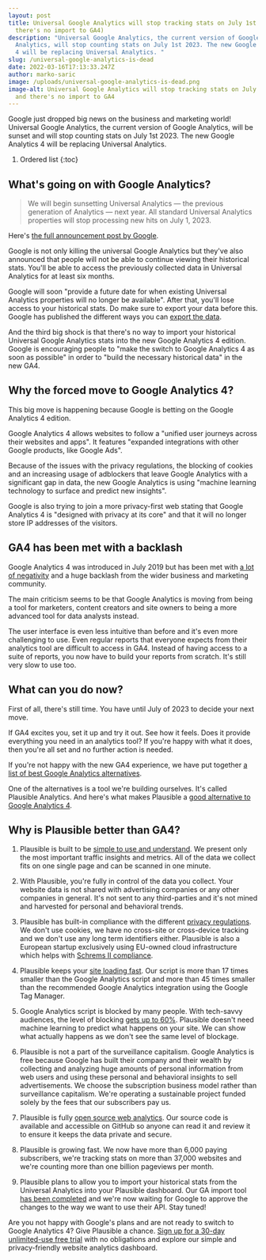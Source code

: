 ```yaml
---
layout: post
title: Universal Google Analytics will stop tracking stats on July 1st 2023 (and
  there's no import to GA4)
description: "Universal Google Analytics, the current version of Google
  Analytics, will stop counting stats on July 1st 2023. The new Google Analytics
  4 will be replacing Universal Analytics. "
slug: /universal-google-analytics-is-dead
date: 2022-03-16T17:13:33.247Z
author: marko-saric
image: /uploads/universal-google-analytics-is-dead.png
image-alt: Universal Google Analytics will stop tracking stats on July 1st 2023
  and there's no import to GA4
---
```

Google just dropped big news on the business and marketing world! Universal Google Analytics, the current version of Google Analytics, will be sunset and will stop counting stats on July 1st 2023. The new Google Analytics 4 will be replacing Universal Analytics.

1. Ordered list
{:toc}

## What's going on with Google Analytics?

> We will begin sunsetting Universal Analytics — the previous generation of Analytics — next year. All standard Universal Analytics properties will stop processing new hits on July 1, 2023.

Here's [the full announcement post by Google](https://blog.google/products/marketingplatform/analytics/prepare-for-future-with-google-analytics-4/).

Google is not only killing the universal Google Analytics but they've also announced that people will not be able to continue viewing their historical stats. You'll be able to access the previously collected data in Universal Analytics for at least six months.

Google will soon "provide a future date for when existing Universal Analytics properties will no longer be available". After that, you'll lose access to your historical stats. Do make sure to export your data before this. Google has published the different ways you can [export the data](https://support.google.com/analytics/answer/11583528#export).

And the third big shock is that there's no way to import your historical Universal Google Analytics stats into the new Google Analytics 4 edition. Google is encouraging people to "make the switch to Google Analytics 4 as soon as possible" in order to "build the necessary historical data" in the new GA4.

## Why the forced move to Google Analytics 4?

This big move is happening because Google is betting on the Google Analytics 4 edition.

Google Analytics 4 allows websites to follow a "unified user journeys across their websites and apps". It features "expanded integrations with other Google products, like Google Ads". 

Because of the issues with the privacy regulations, the blocking of cookies and an increasing usage of adblockers that leave Google Analytics with a significant gap in data, the new Google Analytics is using "machine learning technology to surface and predict new insights".

Google is also trying to join a more privacy-first web stating that Google Analytics 4 is "designed with privacy at its core" and that it will no longer store IP addresses of the visitors.

## GA4 has been met with a backlash

Google Analytics 4 was introduced in July 2019 but has been met with [a lot of negativity](https://www.searchenginejournal.com/google-analytics-4-backlash/411392/) and a huge backlash from the wider business and marketing community. 

The main criticism seems to be that Google Analytics is moving from being a tool for marketers, content creators and site owners to being a more advanced tool for data analysts instead.  

The user interface is even less intuitive than before and it's even more challenging to use. Even regular reports that everyone expects from their analytics tool are difficult to access in GA4. Instead of having access to a suite of reports, you now have to build your reports from scratch. It's still very slow to use too.

## What can you do now?

First of all, there's still time. You have until July of 2023 to decide your next move.

If GA4 excites you, set it up and try it out. See how it feels. Does it provide everything you need in an analytics tool? If you're happy with what it does, then you're all set and no further action is needed. 

If you're not happy with the new GA4 experience, we have put together [a list of best Google Analytics alternatives](https://plausible.io/blog/google-analytics-alternatives). 

One of the alternatives is a tool we're building ourselves. It's called Plausible Analytics. And here's what makes Plausible a [good alternative to Google Analytics 4](https://plausible.io/vs-google-analytics).

## Why is Plausible better than GA4?

1. Plausible is built to be [simple to use and understand](https://plausible.io/simple-web-analytics). We present only the most important traffic insights and metrics. All of the data we collect fits on one single page and can be scanned in one minute.

2. With Plausible, you're fully in control of the data you collect. Your website data is not shared with advertising companies or any other companies in general. It's not sent to any third-parties and it's not mined and harvested for personal and behavioral trends.

3. Plausible has built-in compliance with the different [privacy regulations](https://plausible.io/privacy-focused-web-analytics). We don't use cookies, we have no cross-site or cross-device tracking and we don't use any long term identifiers either. Plausible is also a European startup exclusively using EU-owned cloud infrastructure which helps with [Schrems II compliance](https://plausible.io/blog/google-analytics-illegal). 

4. Plausible keeps your [site loading fast](https://plausible.io/lightweight-web-analytics). Our script is more than 17 times smaller than the Google Analytics script and more than 45 times smaller than the recommended Google Analytics integration using the Google Tag Manager. 

5. Google Analytics script is blocked by many people. With tech-savvy audiences, the level of blocking [gets up to 60%](https://plausible.io/blog/google-analytics-adblockers-missing-data). Plausible doesn't need machine learning to predict what happens on your site. We can show what actually happens as we don't see the same level of blockage. 

6. Plausible is not a part of the surveillance capitalism. Google Analytics is free because Google has built their company and their wealth by collecting and analyzing huge amounts of personal information from web users and using these personal and behavioral insights to sell advertisements. We choose the subscription business model rather than surveillance capitalism. We're operating a sustainable project funded solely by the fees that our subscribers pay us.

7. Plausible is fully [open source web analytics](https://plausible.io/open-source-website-analytics). Our source code is available and accessible on GitHub so anyone can read it and review it to ensure it keeps the data private and secure.

8. Plausible is growing fast. We now have more than 6,000 paying subscribers, we're tracking stats on more than 37,000 websites and we're counting more than one billion pageviews per month.

9. Plausible plans to allow you to import your historical stats from the Universal Analytics into your Plausible dashboard. Our GA import tool [has been completed](https://github.com/plausible/analytics/pull/1753) and we're now waiting for Google to approve the changes to the way we want to use their API. Stay tuned!
 
Are you not happy with Google's plans and are not ready to switch to Google Analytics 4? Give Plausible a chance. [Sign up for a 30-day unlimited-use free trial](https://plausible.io/register) with no obligations and explore our simple and privacy-friendly website analytics dashboard.